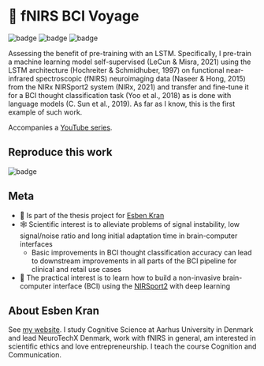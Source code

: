# 🧠 fNIRS BCI Voyage
![badge](https://img.shields.io/badge/thesis-work-informational) 
![badge](https://img.shields.io/badge/reproducible-reproducibility-brightgreen)
![badge](https://img.shields.io/badge/in%20progress-status-yellow)

Assessing the benefit of pre-training with an LSTM. Specifically, I pre-train a machine learning model self-supervised (LeCun & Misra, 2021) using the LSTM architecture (Hochreiter & Schmidhuber, 1997) on functional near-infrared spectroscopic (fNIRS) neuroimaging data (Naseer & Hong, 2015) from the NIRx NIRSport2 system (NIRx, 2021) and transfer and fine-tune it for a BCI thought classification task (Yoo et al., 2018) as is done with language models (C. Sun et al., 2019). As far as I know, this is the first example of such work.

Accompanies a [YouTube series](https://www.youtube.com/channel/UCvgUdk8C-PGobbY6o6eoKkA).
## Reproduce this work
![badge](https://img.shields.io/badge/in%20progress-status-yellow)

## Meta
- 📜 Is part of the thesis project for [Esben Kran](https://kran.ai)
- 🕸 Scientific interest is to alleviate problems of signal instability, low signal/noise ratio and long initial adaptation time in brain-computer interfaces
  - Basic improvements in BCI thought classification accuracy can lead to downstream improvements in all parts of the BCI pipeline for clinical and retail use cases
- 🔨 The practical interest is to learn how to build a non-invasive brain-computer interface (BCI) using the [NIRSport2](https://nirx.net/nirsport) with deep learning 


## About Esben Kran
See [my website](https://kran.ai). I study Cognitive Science at Aarhus University in Denmark and lead NeuroTechX Denmark, work with fNIRS in general, am interested in scientific ethics and love entrepreneurship. I teach the course Cognition and Communication.

